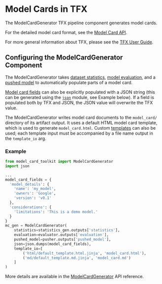 # Model Cards in TFX







The ModelCardGenerator TFX pipeline component generates model cards.

For the detailed model card format, see the
[Model Card API](https://www.tensorflow.org/responsible_ai/model_card_toolkit/api_docs/python/model_card_toolkit/ModelCard).

For more general information about TFX, please see the
[TFX User Guide](https://www.tensorflow.org/tfx/guide).

## Configuring the ModelCardGenerator Component

The ModelCardGenerator takes
[dataset statistics](https://www.tensorflow.org/tfx/guide/statsgen),
[model evaluation](https://www.tensorflow.org/tfx/guide/evaluator), and a
[pushed model](https://www.tensorflow.org/tfx/guide/pusher) to automatically
populate parts of a model card.

[Model card fields](https://www.tensorflow.org/responsible_ai/model_card_toolkit/api_docs/python/model_card_toolkit/ModelCard)
can also be explicitly populated with a JSON string (this can be generated using
the [`json`](https://docs.python.org/3/library/json.html) module, see Example
below). If a field is populated both by TFX and JSON, the JSON value will
overwrite the TFX value.

The ModelCardGenerator writes model card documents to the `model_card/`
directory of its artifact output. It uses a default HTML model card template,
which is used to generate `model_card.html`. Custom
[templates](https://www.tensorflow.org/responsible_ai/model_card_toolkit/guide/templates)
can also be used; each template input must be accompanied by a file name output
in the `template_io` arg.

### Example

```py
from model_card_toolkit import ModelCardGenerator
import json

...
model_card_fields = {
  'model_details': {
    'name': 'my_model',
    'owners': 'Google',
    'version': 'v0.1'
  },
  'considerations': {
    'limitations': 'This is a demo model.'
  }
}
mc_gen = ModelCardGenerator(
    statistics=statistics_gen.outputs['statistics'],
    evaluation=evaluator.outputs['evaluation'],
    pushed_model=pusher.outputs['pushed_model'],
    json=json.dumps(model_card_fields),
    template_io=[
        ('html/default_template.html.jinja', 'model_card.html'),
        ('md/default_template.md.jinja', 'model_card.md')
    ]
)
```

More details are available in the
[ModelCardGenerator](https://www.tensorflow.org/responsible_ai/model_card_toolkit/api_docs/python/model_card_toolkit/ModelCardGenerator)
API reference.
